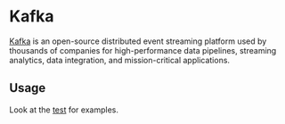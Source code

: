 # Kafka

[Kafka](https://kafka.apache.org/) is an open-source distributed event streaming platform used by thousands of companies for high-performance data pipelines, streaming analytics, data integration, and mission-critical applications.

## Usage

Look at the [test](./kafka-container.test.ts) for examples.
